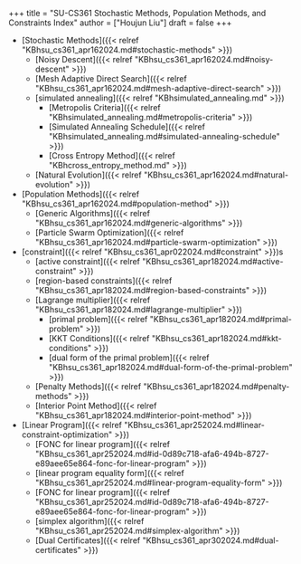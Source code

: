 +++
title = "SU-CS361 Stochastic Methods, Population Methods, and Constraints Index"
author = ["Houjun Liu"]
draft = false
+++

-   [Stochastic Methods]({{< relref "KBhsu_cs361_apr162024.md#stochastic-methods" >}})
    -   [Noisy Descent]({{< relref "KBhsu_cs361_apr162024.md#noisy-descent" >}})
    -   [Mesh Adaptive Direct Search]({{< relref "KBhsu_cs361_apr162024.md#mesh-adaptive-direct-search" >}})
    -   [simulated annealing]({{< relref "KBhsimulated_annealing.md" >}})
        -   [Metropolis Criteria]({{< relref "KBhsimulated_annealing.md#metropolis-criteria" >}})
        -   [Simulated Annealing Schedule]({{< relref "KBhsimulated_annealing.md#simulated-annealing-schedule" >}})
        -   [Cross Entropy Method]({{< relref "KBhcross_entropy_method.md" >}})
    -   [Natural Evolution]({{< relref "KBhsu_cs361_apr162024.md#natural-evolution" >}})
-   [Population Methods]({{< relref "KBhsu_cs361_apr162024.md#population-method" >}})
    -   [Generic Algorithms]({{< relref "KBhsu_cs361_apr162024.md#generic-algorithms" >}})
    -   [Particle Swarm Optimization]({{< relref "KBhsu_cs361_apr162024.md#particle-swarm-optimization" >}})
-   [constraint]({{< relref "KBhsu_cs361_apr022024.md#constraint" >}})s
    -   [active constraint]({{< relref "KBhsu_cs361_apr182024.md#active-constraint" >}})
    -   [region-based constraints]({{< relref "KBhsu_cs361_apr182024.md#region-based-constraints" >}})
    -   [Lagrange multiplier]({{< relref "KBhsu_cs361_apr182024.md#lagrange-multiplier" >}})
        -   [primal problem]({{< relref "KBhsu_cs361_apr182024.md#primal-problem" >}})
        -   [KKT Conditions]({{< relref "KBhsu_cs361_apr182024.md#kkt-conditions" >}})
        -   [dual form of the primal problem]({{< relref "KBhsu_cs361_apr182024.md#dual-form-of-the-primal-problem" >}})
    -   [Penalty Methods]({{< relref "KBhsu_cs361_apr182024.md#penalty-methods" >}})
    -   [Interior Point Method]({{< relref "KBhsu_cs361_apr182024.md#interior-point-method" >}})
-   [Linear Program]({{< relref "KBhsu_cs361_apr252024.md#linear-constraint-optimization" >}})
    -   [FONC for linear program]({{< relref "KBhsu_cs361_apr252024.md#id-0d89c718-afa6-494b-8727-e89aee65e864-fonc-for-linear-program" >}})
    -   [linear program equality form]({{< relref "KBhsu_cs361_apr252024.md#linear-program-equality-form" >}})
    -   [FONC for linear program]({{< relref "KBhsu_cs361_apr252024.md#id-0d89c718-afa6-494b-8727-e89aee65e864-fonc-for-linear-program" >}})
    -   [simplex algorithm]({{< relref "KBhsu_cs361_apr252024.md#simplex-algorithm" >}})
    -   [Dual Certificates]({{< relref "KBhsu_cs361_apr302024.md#dual-certificates" >}})
